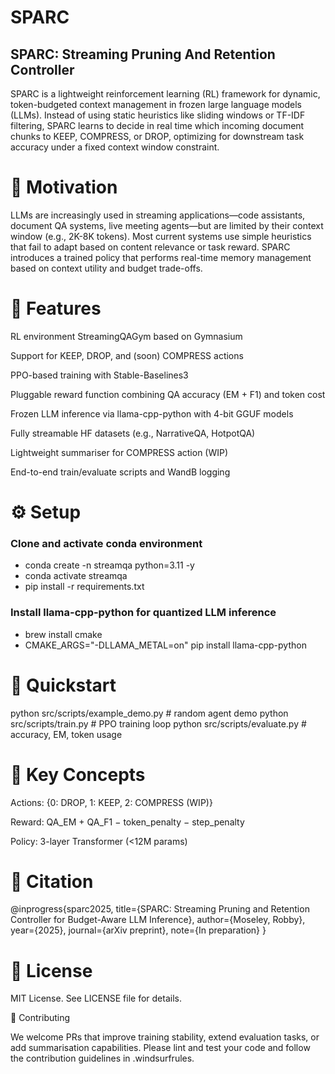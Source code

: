 # SPARC

## SPARC: Streaming Pruning And Retention Controller

SPARC is a lightweight reinforcement learning (RL) framework for dynamic, token-budgeted context management in frozen large language models (LLMs). Instead of using static heuristics like sliding windows or TF-IDF filtering, SPARC learns to decide in real time which incoming document chunks to KEEP, COMPRESS, or DROP, optimizing for downstream task accuracy under a fixed context window constraint.

# 🚀 Motivation

LLMs are increasingly used in streaming applications—code assistants, document QA systems, live meeting agents—but are limited by their context window (e.g., 2K-8K tokens). Most current systems use simple heuristics that fail to adapt based on content relevance or task reward. SPARC introduces a trained policy that performs real-time memory management based on context utility and budget trade-offs.

# 🎯 Features

RL environment StreamingQAGym based on Gymnasium

Support for KEEP, DROP, and (soon) COMPRESS actions

PPO-based training with Stable-Baselines3

Pluggable reward function combining QA accuracy (EM + F1) and token cost

Frozen LLM inference via llama-cpp-python with 4-bit GGUF models

Fully streamable HF datasets (e.g., NarrativeQA, HotpotQA)

Lightweight summariser for COMPRESS action (WIP)

End-to-end train/evaluate scripts and WandB logging

# ⚙️ Setup

### Clone and activate conda environment
- conda create -n streamqa python=3.11 -y
- conda activate streamqa
- pip install -r requirements.txt

### Install llama-cpp-python for quantized LLM inference
- brew install cmake
- CMAKE_ARGS="-DLLAMA_METAL=on" pip install llama-cpp-python

# 🧪 Quickstart

python src/scripts/example_demo.py   # random agent demo
python src/scripts/train.py          # PPO training loop
python src/scripts/evaluate.py       # accuracy, EM, token usage

# 🧠 Key Concepts

Actions: {0: DROP, 1: KEEP, 2: COMPRESS (WIP)}

Reward: QA_EM + QA_F1 − token_penalty − step_penalty

Policy: 3-layer Transformer (<12M params)

# 📝 Citation

@inprogress{sparc2025,
  title={SPARC: Streaming Pruning and Retention Controller for Budget-Aware LLM Inference},
  author={Moseley, Robby},
  year={2025},
  journal={arXiv preprint},
  note={In preparation}
}

# 📜 License

MIT License. See LICENSE file for details.

🤝 Contributing

We welcome PRs that improve training stability, extend evaluation tasks, or add summarisation capabilities. Please lint and test your code and follow the contribution guidelines in .windsurfrules.

